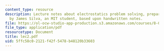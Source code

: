 ```yaml
---
content_type: resource
description: Lecture notes about electrostatics problem solving, prepared in LaTeX
  by James Silva, an MIT student, based upon handwritten notes.
file: https://ol-ocw-studio-app-production.s3.amazonaws.com/courses/8-022-physics-ii-electricity-and-magnetism-fall-2006/5ffc58c02121f42f5478b48120b33603_lec2.pdf
file_type: application/pdf
resourcetype: Document
title: lec2.pdf
uid: 5ffc58c0-2121-f42f-5478-b48120b33603
---
```


